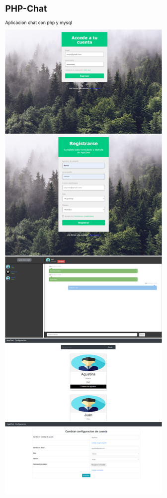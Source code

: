 # PHP-Chat
Aplicacion chat con php y mysql

![](https://github.com/Benjhi/PHP-Chat/blob/master/img/img1.0.png?raw=true)
![](https://github.com/Benjhi/PHP-Chat/blob/master/img/img5.png?raw=true)
![](https://github.com/Benjhi/PHP-Chat/blob/master/img/img2.png?raw=true)
![](https://github.com/Benjhi/PHP-Chat/blob/master/img/img3.png?raw=true)
![](https://github.com/Benjhi/PHP-Chat/blob/master/img/img4.png?raw=true)
